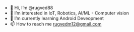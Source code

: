 - 👋 Hi, I’m @rugved88
- 👀 I’m interested in IoT, Robotics, AI/ML - Computer vision
- 🌱 I’m currently learning Android Deveopment 
- 📫 How to reach me rugvedm12@gmail.com
